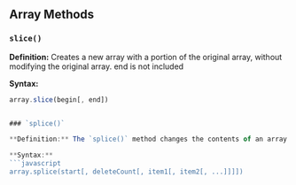 

## Array Methods

### `slice()`

**Definition:** Creates a new array with a portion of the original array, without modifying the original array. end is not included

**Syntax:**
```javascript
array.slice(begin[, end])


### `splice()`

**Definition:** The `splice()` method changes the contents of an array by removing, replacing, or adding elements in place. It modifies the original array and returns the removed elements as a new array.

**Syntax:**
```javascript
array.splice(start[, deleteCount[, item1[, item2[, ...]]]])


